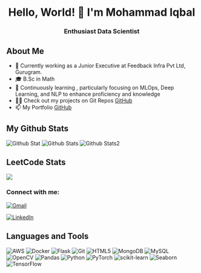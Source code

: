 <h1 align="center">Hello, World! 👋 I'm Mohammad Iqbal</h1>
<h3 align="center">Enthusiast Data Scientist</h3>


## About Me
- 💼 Currently working as a Junior Executive at Feedback Infra Pvt Ltd, Gurugram.
- 🎓 B.Sc in Math
- 🌱 Continuously learning , particularly focusing on MLOps, Deep Learning, and NLP to enhance proficiency and knowledge
- 👨‍💻 Check out my projects on Git Repos [GitHub](https://github.com/miqbal303?tab=repositories)
- 📫 My Portfolio [GitHub](https://sites.google.com/view/miqbal-portfolio/home)

## My Github Stats

![Github Stat](https://github-readme-stats.vercel.app/api?username=miqbal303)
![Github Stats](https://github-readme-streak-stats.herokuapp.com/?user=miqbal303)
![Github Stats2](https://github-readme-stats.vercel.app/api/top-langs/?username=miqbal303)

## LeetCode Stats

![](https://leetcard.jacoblin.cool/miqbal303?theme=unicorn)


<h3 align="left">Connect with me:</h3>
<p align="left">

[![Gmail](https://img.shields.io/badge/Gmail-D14836?style=for-the-badge&logo=gmail&logoColor=white)](mailto:miqbal303@gmail.com)

[![LinkedIn](https://img.shields.io/badge/LinkedIn-0077B5?style=for-the-badge&logo=linkedin&logoColor=white)](https://www.linkedin.com/in/mohammad-iqbal-1b347485/)



## Languages and Tools

![AWS](https://img.shields.io/badge/AWS-232F3E?style=for-the-badge&logo=amazon-aws&logoColor=white)
![Docker](https://img.shields.io/badge/Docker-2496ED?style=for-the-badge&logo=docker&logoColor=white)
![Flask](https://img.shields.io/badge/Flask-000000?style=for-the-badge&logo=flask&logoColor=white)
![Git](https://img.shields.io/badge/Git-F05032?style=for-the-badge&logo=git&logoColor=white)
![HTML5](https://img.shields.io/badge/HTML5-E34F26?style=for-the-badge&logo=html5&logoColor=white)
![MongoDB](https://img.shields.io/badge/MongoDB-47A248?style=for-the-badge&logo=mongodb&logoColor=white)
![MySQL](https://img.shields.io/badge/MySQL-4479A1?style=for-the-badge&logo=mysql&logoColor=white)
![OpenCV](https://img.shields.io/badge/OpenCV-5C3EE8?style=for-the-badge&logo=opencv&logoColor=white)
![Pandas](https://img.shields.io/badge/Pandas-150458?style=for-the-badge&logo=pandas&logoColor=white)
![Python](https://img.shields.io/badge/Python-3776AB?style=for-the-badge&logo=python&logoColor=white)
![PyTorch](https://img.shields.io/badge/PyTorch-EE4C2C?style=for-the-badge&logo=pytorch&logoColor=white)
![scikit-learn](https://img.shields.io/badge/scikit_learn-F7931E?style=for-the-badge&logo=scikit-learn&logoColor=white)
![Seaborn](https://img.shields.io/badge/Seaborn-3880FF?style=for-the-badge&logo=seaborn&logoColor=white)
![TensorFlow](https://img.shields.io/badge/TensorFlow-FF6F00?style=for-the-badge&logo=tensorflow&logoColor=white)
